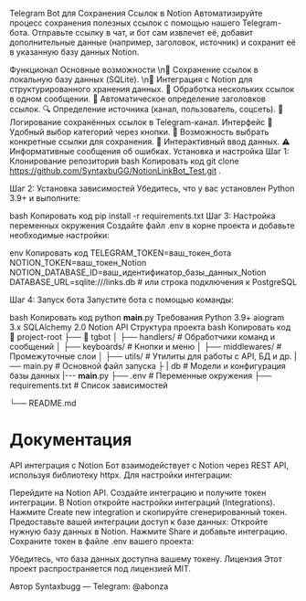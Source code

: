Telegram Bot для Сохранения Ссылок в Notion
Автоматизируйте процесс сохранения полезных ссылок с помощью нашего Telegram-бота. Отправьте ссылку в чат, и бот сам извлечет её, добавит дополнительные данные (например, заголовок, источник) и сохранит её в указанную базу данных Notion.

Функционал
Основные возможности
\n💾 Сохранение ссылок в локальную базу данных (SQLite).
\n📝 Интеграция с Notion для структурированного хранения данных.
🔗 Обработка нескольких ссылок в одном сообщении.
📑 Автоматическое определение заголовков ссылок.
🔍 Определение источника (канал, пользователь, соцсеть).
📝 Логирование сохранённых ссылок в Telegram-канал.
Интерфейс
📂 Удобный выбор категорий через кнопки.
🎯 Возможность выбрать конкретные ссылки для сохранения.
🤖 Интерактивный ввод данных.
⚠️ Информативные сообщения об ошибках.
Установка и настройка
Шаг 1: Клонирование репозитория
bash
Копировать код
git clone https://github.com/SyntaxbuGG/NotionLinkBot_Test.git .

Шаг 2: Установка зависимостей
Убедитесь, что у вас установлен Python 3.9+ и выполните:

bash
Копировать код
pip install -r requirements.txt
Шаг 3: Настройка переменных окружения
Создайте файл .env в корне проекта и добавьте необходимые настройки:

env
Копировать код
TELEGRAM_TOKEN=ваш_токен_бота
NOTION_TOKEN=ваш_токен_Notion
NOTION_DATABASE_ID=ваш_идентификатор_базы_данных_Notion
DATABASE_URL=sqlite:///links.db  # или строка подключения к PostgreSQL

Шаг 4: Запуск бота
Запустите бота с помощью команды:

bash
Копировать код
python __main__.py
Требования
Python 3.9+
aiogram 3.x
SQLAlchemy 2.0
Notion API
Структура проекта
bash
Копировать код
📂 project-root
├── 📁 tgbot
│   ├── handlers/         # Обработчики команд и сообщений
│   ├── keyboards/        # Кнопки и меню
│   ├── middlewares/      # Промежуточные слои
│   ├── utils/            # Утилиты для работы с API, БД и др.
    |── main.py           # Основной файл запуска
├   |    db                 # Модели и конфигурация базы данных
|--- __main__.py
├── .env                  # Переменные окружения
├── requirements.txt      # Список зависимостей

└── README.md
# Документация
API интеграция с Notion
Бот взаимодействует с Notion через REST API, используя библиотеку httpx. Для настройки интеграции:

Перейдите на Notion API.
Создайте интеграцию и получите токен интеграции.
В Notion откройте настройки интеграций (Integrations).
Нажмите Create new integration и скопируйте сгенерированный токен.
Предоставьте вашей интеграции доступ к базе данных:
Откройте нужную базу данных в Notion.
Нажмите Share и добавьте интеграцию.
Сохраните токен в файле .env вашего проекта:

Убедитесь, что база данных доступна вашему токену.
Лицензия
Этот проект распространяется под лицензией MIT.

Автор
Syntaxbugg — Telegram: @abonza
